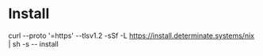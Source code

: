 # Install
curl --proto '=https' --tlsv1.2 -sSf -L https://install.determinate.systems/nix | sh -s -- install
